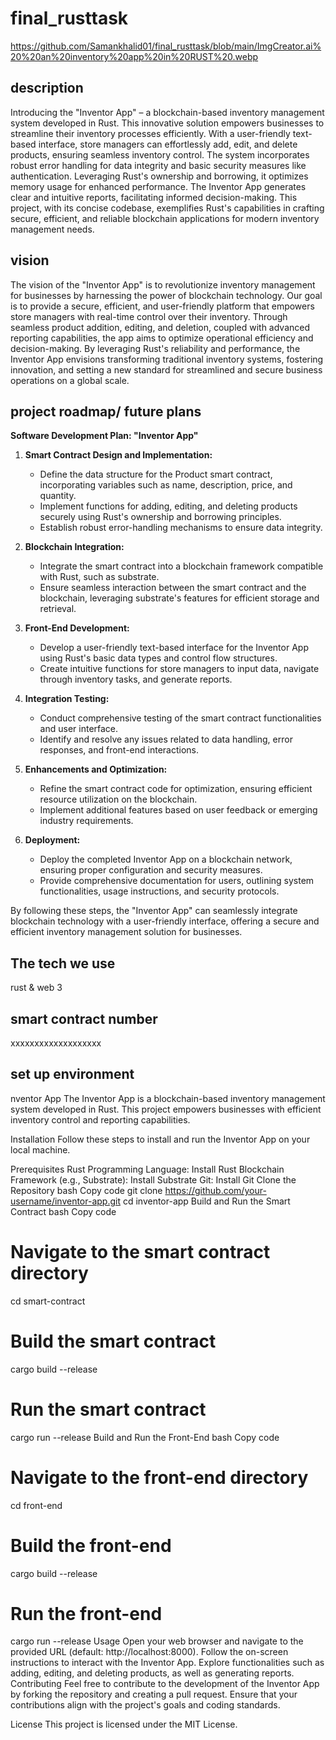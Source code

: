 # final_rusttask
https://github.com/Samankhalid01/final_rusttask/blob/main/ImgCreator.ai%20%20an%20inventory%20app%20in%20RUST%20.webp
## description
Introducing the "Inventor App" – a blockchain-based inventory management system developed in Rust. This innovative solution empowers businesses to streamline their inventory processes efficiently. With a user-friendly text-based interface, store managers can effortlessly add, edit, and delete products, ensuring seamless inventory control. The system incorporates robust error handling for data integrity and basic security measures like authentication. Leveraging Rust's ownership and borrowing, it optimizes memory usage for enhanced performance. The Inventor App generates clear and intuitive reports, facilitating informed decision-making. This project, with its concise codebase, exemplifies Rust's capabilities in crafting secure, efficient, and reliable blockchain applications for modern inventory management needs.
## vision
The vision of the "Inventor App" is to revolutionize inventory management for businesses by harnessing the power of blockchain technology. Our goal is to provide a secure, efficient, and user-friendly platform that empowers store managers with real-time control over their inventory. Through seamless product addition, editing, and deletion, coupled with advanced reporting capabilities, the app aims to optimize operational efficiency and decision-making. By leveraging Rust's reliability and performance, the Inventor App envisions transforming traditional inventory systems, fostering innovation, and setting a new standard for streamlined and secure business operations on a global scale.
## project roadmap/ future plans
**Software Development Plan: "Inventor App"**

1. **Smart Contract Design and Implementation:**
   - Define the data structure for the Product smart contract, incorporating variables such as name, description, price, and quantity.
   - Implement functions for adding, editing, and deleting products securely using Rust's ownership and borrowing principles.
   - Establish robust error-handling mechanisms to ensure data integrity.

2. **Blockchain Integration:**
   - Integrate the smart contract into a blockchain framework compatible with Rust, such as substrate.
   - Ensure seamless interaction between the smart contract and the blockchain, leveraging substrate's features for efficient storage and retrieval.

3. **Front-End Development:**
   - Develop a user-friendly text-based interface for the Inventor App using Rust's basic data types and control flow structures.
   - Create intuitive functions for store managers to input data, navigate through inventory tasks, and generate reports.

4. **Integration Testing:**
   - Conduct comprehensive testing of the smart contract functionalities and user interface.
   - Identify and resolve any issues related to data handling, error responses, and front-end interactions.

5. **Enhancements and Optimization:**
   - Refine the smart contract code for optimization, ensuring efficient resource utilization on the blockchain.
   - Implement additional features based on user feedback or emerging industry requirements.

6. **Deployment:**
   - Deploy the completed Inventor App on a blockchain network, ensuring proper configuration and security measures.
   - Provide comprehensive documentation for users, outlining system functionalities, usage instructions, and security protocols.

By following these steps, the "Inventor App" can seamlessly integrate blockchain technology with a user-friendly interface, offering a secure and efficient inventory management solution for businesses.
## The tech we use
rust & web 3
## smart contract number 
xxxxxxxxxxxxxxxxxxx
## set up environment
nventor App
The Inventor App is a blockchain-based inventory management system developed in Rust. This project empowers businesses with efficient inventory control and reporting capabilities.

Installation
Follow these steps to install and run the Inventor App on your local machine.

Prerequisites
Rust Programming Language: Install Rust
Blockchain Framework (e.g., Substrate): Install Substrate
Git: Install Git
Clone the Repository
bash
Copy code
git clone https://github.com/your-username/inventor-app.git
cd inventor-app
Build and Run the Smart Contract
bash
Copy code
# Navigate to the smart contract directory
cd smart-contract

# Build the smart contract
cargo build --release

# Run the smart contract
cargo run --release
Build and Run the Front-End
bash
Copy code
# Navigate to the front-end directory
cd front-end

# Build the front-end
cargo build --release

# Run the front-end
cargo run --release
Usage
Open your web browser and navigate to the provided URL (default: http://localhost:8000).
Follow the on-screen instructions to interact with the Inventor App.
Explore functionalities such as adding, editing, and deleting products, as well as generating reports.
Contributing
Feel free to contribute to the development of the Inventor App by forking the repository and creating a pull request. Ensure that your contributions align with the project's goals and coding standards.

License
This project is licensed under the MIT License.
